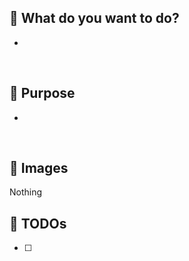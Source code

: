 ## 🥴 What do you want to do?
- 
<br>

## 🐌 Purpose
- 
<br>

## 🎩 Images
Nothing
<br>

## 🌋 TODOs
- [ ] 